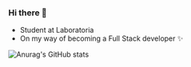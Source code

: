 ### Hi there 👋

<!--
**Alemapyapur/Alemapyapur** is a ✨ _special_ ✨ repository because its `README.md` (this file) appears on your GitHub profile.
-->

* Student at Laboratoria 
* On my way of becoming a Full Stack developer ✨

![Anurag's GitHub stats](https://github-readme-stats.vercel.app/api?username=alemapyapur&show_icons=true&theme=midnight-purple)




